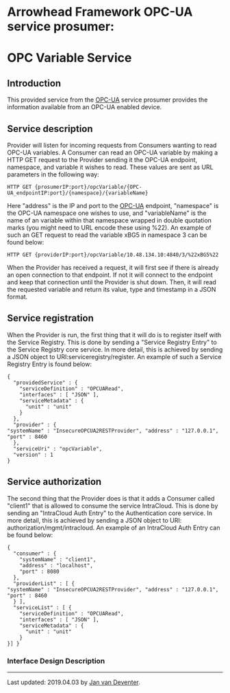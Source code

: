 Arrowhead Framework OPC-UA service prosumer:
=======
OPC Variable Service
=======

## Introduction
This provided service from the [OPC-UA](https://github.com/nenovrak/OPC-UAprosumer/blob/master/OPC%20Unified%20Architecture.pdf) service prosumer provides the information available from an OPC-UA enabled device.

## Service description
Provider will listen for incoming requests from Consumers wanting to read OPC-UA variables.
A Consumer can read an OPC-UA variable by making a HTTP GET request to the Provider sending it the OPC-UA endpoint, namespace, and variable it wishes to read.
These values are sent as URL parameters in the following way: 
```
HTTP GET {prosumerIP:port}/opcVariable/{OPC-UA_endpointIP:port}/{namespace}/{variableName}
```
Here "address" is the IP and port to the [OPC-UA](https://github.com/nenovrak/OPC-UAprosumer/blob/master/OPC%20Unified%20Architecture.pdf) endpoint, "namespace" is the OPC-UA namespace one wishes to use, and "variableName" is the name of an variable within that namespace wrapped in double quotation marks (you might need to URL encode these using %22). An example of such an GET request to read the variable xBG5 in namespace 3 can be found below:
```
HTTP GET {providerIP:port}/opcVariable/10.48.134.10:4840/3/%22xBG5%22
```

When the Provider has received a request, it will first see if there is already an open connection to that endpoint.
If not it will connect to the endpoint and keep that connection until the Provider is shut down.
Then, it will read the requested variable and return its value, type and timestamp in a JSON format.

## Service registration
When the Provider is run, the first thing that it will do is to register itself with the Service Registry.
This is done by sending a "Service Registry Entry" to the Service Registry core service.
In more detail, this is achieved by sending a JSON object to URI:serviceregistry/register.
An example of such a Service Registry Entry is found below:
```
{
  "providedService" : {
    "serviceDefinition" : "OPCUARead",
    "interfaces" : [ "JSON" ],
    "serviceMetadata" : {
      "unit" : "unit"
    }
  },
  "provider" : {
"systemName" : "InsecureOPCUA2RESTProvider", "address" : "127.0.0.1",
"port" : 8460
  },
  "serviceUri" : "opcVariable",
  "version" : 1
}
```

## Service authorization
The second thing that the Provider does is that it adds a Consumer called "client1" that is allowed to consume the service IntraCloud.
This is done by sending an "IntraCloud Auth Entry" to the Authentication core service.
In more detail, this is achieved by sending a JSON object to URI: authorization/mgmt/intracloud.
An example of an IntraCloud Auth Entry can be found below:
```
{
  "consumer" : {
    "systemName" : "client1",
    "address" : "localhost",
    "port" : 8080
  },
  "providerList" : [ {
"systemName" : "InsecureOPCUA2RESTProvider", "address" : "127.0.0.1",
"port" : 8460
  } ],
  "serviceList" : [ {
    "serviceDefinition" : "OPCUARead",
    "interfaces" : [ "JSON" ],
    "serviceMetadata" : {
      "unit" : "unit"
    }
}] }
```

### Interface Design Description


___
Last updated: 2019.04.03 by [Jan van Deventer](mailto:jan.van.deventer@ltu.se).
